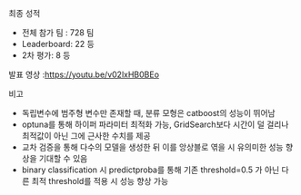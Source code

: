 최종 성적
- 전체 참가 팀 : 728 팀
- Leaderboard: 22 등
- 2차 평가: 8 등

발표 영상
:https://youtu.be/v02lxHB0BEo

비고
- 독립변수에 범주형 변수만 존재할 때, 분류 모형은 catboost의 성능이 뛰어남
- optuna를 통해 하이퍼 파라미터 최적화 가능, GridSearch보다 시간이 덜 걸리나 최적값이 아닌 그에 근사한 수치를 제공
- 교차 검증을 통해 다수의 모델을 생성한 뒤 이를 앙상블로 엮을 시 유의미한 성능 향상을 기대할 수 있음
- binary classification 시 predictproba를 통해 기존 threshold=0.5 가 아닌 다른 최적 threshold를 적용 시 성능 향상 가능 
